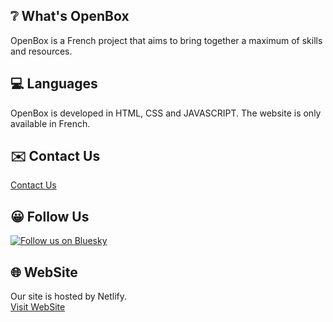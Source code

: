## ❔ What's OpenBox

OpenBox is a French project that aims to bring together a maximum of skills and resources.

## 💻 Languages

OpenBox is developed in HTML, CSS and JAVASCRIPT. The website is only available in French.

## ✉️ Contact Us

<a href="mailto:contact.openbox@proton.me">Contact Us</a>

## 😀 Follow Us

[![Follow us on Bluesky](https://img.shields.io/badge/Bluesky-0285FF?logo=bluesky&logoColor=fff&label=Follow%20us%20on&color=0285FF)](https://bsky.app/profile/open-box.bsky.social)

## 🌐 WebSite

Our site is hosted by Netlify. 
<br>
<a href="https://open-box-web.netlify.app/">Visit WebSite</a>


